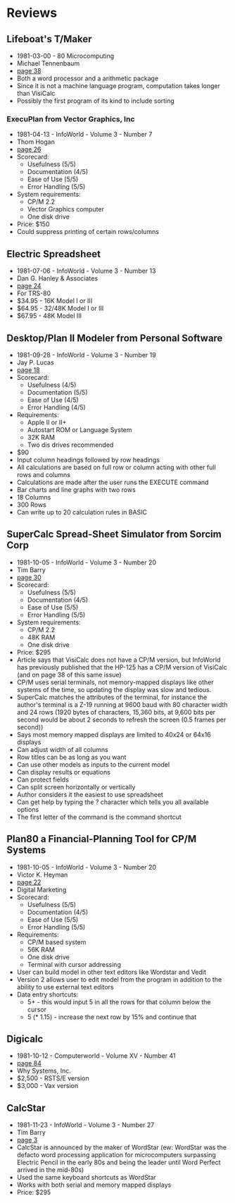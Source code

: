 # Reviews

## Lifeboat's **T/Maker**

- 1981-03-00 - 80 Microcomputing
- Michael Tennenbaum
- [page 38](https://archive.org/details/80-microcomputing-magazine-1981-03/page/n37/mode/2up?view=theater)
- Both a word processor and a arithmetic package
- Since it is not a machine language program, computation takes longer than VisiCalc
- Possibly the first program of its kind to include sorting

### **ExecuPlan** from Vector Graphics, Inc

- 1981-04-13 - InfoWorld - Volume 3 - Number 7
- Thom Hogan
- [page 26](https://books.google.com/books?id=Dj4EAAAAMBAJ&lpg=PA27&dq=visicalc&pg=PA26#v=onepage&f=true)
- Scorecard:
  - Usefulness (5/5)
  - Documentation (4/5)
  - Ease of Use (5/5)
  - Error Handling (5/5)
- System requirements:
  - CP/M 2.2
  - Vector Graphics computer
  - One disk drive
- Price: \$150
- Could suppress printing of certain rows/columns

## **Electric Spreadsheet**

- 1981-07-06 - InfoWorld - Volume 3 - Number 13
- Dan G. Hanley & Associates
- [page 24](https://books.google.com/books?id=wD0EAAAAMBAJ&lpg=PA11&dq=visicalc&pg=PA24#v=onepage&f=true)
- For TRS-80
- \$34.95 - 16K Model I or III
- \$64.95 - 32/48K Model I or III
- \$67.95 - 48K Model III

## **Desktop/Plan II** Modeler from Personal Software

- 1981-09-28 - InfoWorld - Volume 3 - Number 19
- Jay P. Lucas
- [page 18](https://books.google.com/books?id=Kj0EAAAAMBAJ&lpg=PA14&dq=visicalc&pg=PA18#v=thumbnail&f=true)
- Scorecard:
  - Usefulness (4/5)
  - Documentation (5/5)
  - Ease of Use (4/5)
  - Error Handling (4/5)
- Requirements:
  - Apple II or II+
  - Autostart ROM or Language System
  - 32K RAM
  - Two dis drives recommended
- $90
- Input column headings followed by row headings
- All calculations are based on full row or column acting with other full rows and columns
- Calculations are made after the user runs the EXECUTE command
- Bar charts and line graphs with two rows
- 18 Columns
- 300 Rows
- Can write up to 20 calculation rules in BASIC

## **SuperCalc** Spread-Sheet Simulator from Sorcim Corp

- 1981-10-05 - InfoWorld - Volume 3 - Number 20
- Tim Barry
- [page 30](https://books.google.com/books?id=JT0EAAAAMBAJ&lpg=RA1-PA70&dq=visicalc&pg=RA1-PA30#v=onepage&f=true)
- Scorecard:
  - Usefulness (5/5)
  - Documentation (4/5)
  - Ease of Use (5/5)
  - Error Handling (5/5)
- System requirements:
  - CP/M 2.2
  - 48K RAM
  - One disk drive
- Price: \$295
- Article says that VisiCalc does not have a CP/M version, but InfoWorld has previously published that the HP-125 has a CP/M version of VisiCalc (and on page 38 of this same issue)
- CP/M uses serial terminals, not memory-mapped displays like other systems of the time, so updating the display was slow and tedious.
- SuperCalc matches the attributes of the terminal, for instance the author's terminal is a Z-19 running at 9600 baud with 80 character width and 24 rows (1920 bytes of characters, 15,360 bits, at 9,600 bits per second would be about 2 seconds to refresh the screen (0.5 frames per second))
- Says most memory mapped displays are limited to 40x24 or 64x16 displays
- Can adjust width of all columns
- Row titles can be as long as you want
- Can use other models as inputs to the current model
- Can display results or equations
- Can protect fields
- Can split screen horizontally or vertically
- Author considers it the easiest to use spreadsheet
- Can get help by typing the ? character which tells you all available options
- The first letter of the command is the command shortcut

## **Plan80** a Financial-Planning Tool for CP/M Systems

- 1981-10-05 - InfoWorld - Volume 3 - Number 20
- Victor K. Heyman
- [page 22](https://books.google.com/books?id=JT0EAAAAMBAJ&lpg=RA1-PA70&dq=visicalc&pg=RA1-PA18-IA1#v=onepage&f=true)
- Digital Marketing
- Scorecard:
  - Usefulness (5/5)
  - Documentation (4/5)
  - Ease of Use (5/5)
  - Error Handling (5/5)
- Requirements:
  - CP/M based system
  - 56K RAM
  - One disk drive
  - Terminal with cursor addressing
- User can build model in other text editors like Wordstar and Vedit
- Version 2 allows user to edit model from the program in addition to the ability to use external text editors
- Data entry shortcuts:
  - 5+ - this would input 5 in all the rows for that column below the cursor
  - 5 (\* 1.15) - increase the next row by 15% and continue that

## **Digicalc**

- 1981-10-12 - Computerworld - Volume XV - Number 41
- [page 84](https://books.google.com/books?id=cwgzqiWvsDAC&lpg=PA10&dq=visicalc&pg=RA1-PA84#v=onepage&f=true)
- Why Systems, Inc.
- \$2,500 - RSTS/E version
- \$3,000 - Vax version

## **CalcStar**

- 1981-11-23 - InfoWorld - Volume 3 - Number 27
- Tim Barry
- [page 3](https://books.google.com/books?id=Vj0EAAAAMBAJ&lpg=PA3&dq=visicalc&pg=PA3#v=onepage&f=true)
- CalcStar is announced by the maker of WordStar (ew: WordStar was the defacto word processing application for microcomputers surpassing Electric Pencil in the early 80s and being the leader until Word Perfect arrived in the mid-80s)
- Used the same keyboard shortcuts as WordStar
- Works with both serial and memory mapped displays
- Price: \$295
